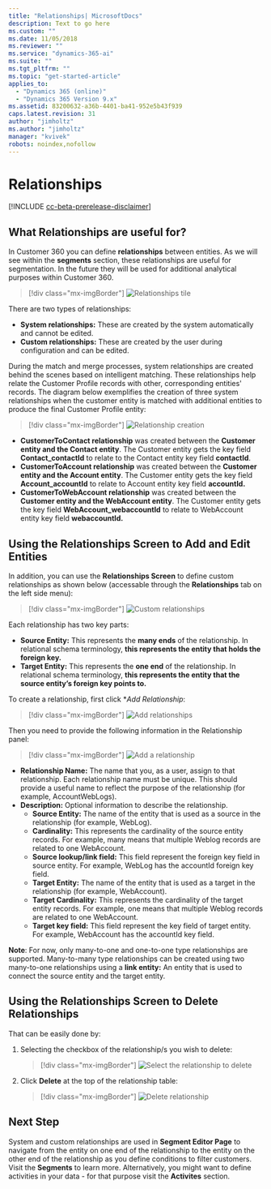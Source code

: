 ```yaml
---
title: "Relationships| MicrosoftDocs"
description: Text to go here
ms.custom: ""
ms.date: 11/05/2018
ms.reviewer: ""
ms.service: "dynamics-365-ai"
ms.suite: ""
ms.tgt_pltfrm: ""
ms.topic: "get-started-article"
applies_to: 
  - "Dynamics 365 (online)"
  - "Dynamics 365 Version 9.x"
ms.assetid: 83200632-a36b-4401-ba41-952e5b43f939
caps.latest.revision: 31
author: "jimholtz"
ms.author: "jimholtz"
manager: "kvivek"
robots: noindex,nofollow
---
```

# Relationships

[!INCLUDE [cc-beta-prerelease-disclaimer](../includes/cc-beta-prerelease-disclaimer.md)]

## What Relationships are useful for?
In Customer 360 you can define **relationships** between entities. As we will see within the **segments** section, these relationships are useful for segmentation. In the future they will be used for additional analytical purposes within Customer 360.

> [!div class="mx-imgBorder"] 
> ![](media/configure-data-relationships-tile.png "Relationships tile")

There are two types of relationships:

- **System relationships:** These are created by the system automatically and cannot be edited.
- **Custom relationships:** These are created by the user during configuration and can be edited.

During the match and merge processes, system relationships are created behind the scenes based on intelligent matching. These relationships help relate the Customer Profile records with other, corresponding entities' records. The diagram below exemplifies the creation of three system relationships when the customer entity is matched with additional entities to produce the final Customer Profile entity:

> [!div class="mx-imgBorder"] 
> ![](media/relationships-entities-merge.png "Relationship creation")

- **CustomerToContact relationship** was created between the **Customer entity and the Contact entity**. The Customer entity gets the key field **Contact_contactId** to relate to the Contact entity key field **contactId**.
- **CustomerToAccount relationship** was created between the **Customer entity and the Account entity**. The Customer entity gets the key field **Account_accountId** to relate to Account entity key field **accountId.**
- **CustomerToWebAccount relationship** was created between the **Customer entity and the WebAccount entity**. The Customer entity gets the key field **WebAccount_webaccountId** to relate to WebAccount entity key field **webaccountId.**

## Using the Relationships Screen to Add and Edit Entities
In addition, you can use the **Relationships Screen** to define custom relationships as shown below (accessable through the **Relationships** tab on the left side menu):

> [!div class="mx-imgBorder"] 
> ![](media/relationships-custom.png "Custom relationships")

Each relationship has two key parts:
- **Source Entity:** This represents the **many ends** of the relationship. In relational schema terminology, **this represents the entity that holds the foreign key.**
- **Target Entity:** This represents the **one end** of the relationship. In relational schema terminology, **this represents the entity that the source entity’s foreign key points to.**

To create a relationship, first click **Add Relationship*:

> [!div class="mx-imgBorder"] 
> ![](media/add-relationships.png "Add relationships")

Then you need to provide the following information in the Relationship panel:

> [!div class="mx-imgBorder"] 
> ![](media/relationships-add.png "Add a relationship")

- **Relationship Name:** The name that you, as a user, assign to that relationship. Each relationship name must be unique. This should provide a useful name to reflect the purpose of the relationship (for example, AccountWebLogs).
- **Description:** Optional information to describe the relationship.
    - **Source Entity:** The name of the entity that is used as a source in the relationship (for example, WebLog).
    - **Cardinality:** This represents the cardinality of the source entity records. For example, many means that multiple Weblog records are related to one WebAccount.
    - **Source lookup/link field:** This field represent the foreign key field in source entity. For example, WebLog has the accountId foreign key field.
    - **Target Entity:** The name of the entity that is used as a target in the relationship (for example, WebAccount).
    - **Target Cardinality:** This represents the cardinality of the target entity records. For example, one means that multiple Weblog records are related to one WebAccount.
    - **Target key field:** This field represent the key field of target entity. For example, WebAccount has the accountId key field.

**Note**: For now, only many-to-one and one-to-one type relationships are supported. Many-to-many type relationships can be created using two many-to-one relationships using a **link entity:** An entity that is used to connect the source entity and the target entity.

## Using the Relationships Screen to Delete Relationships
That can be easily done by:
1. Selecting the checkbox of the relationship/s you wish to delete:

   > [!div class="mx-imgBorder"] 
   > ![](media/select-relationship-to-delete.png "Select the relationship to delete")

2. Click **Delete** at the top of the relationship table:

   > [!div class="mx-imgBorder"] 
   > ![](media/delete-relationship.png "Delete relationship")

## Next Step
System and custom relationships are used in **Segment Editor Page** to navigate from the entity on one end of the relationship to the entity on the other end of the relationship as you define conditions to filter customers. Visit the **Segments** to learn more. Alternatively, you might want to define activities in your data - for that purpose visit the **Activites** section.


